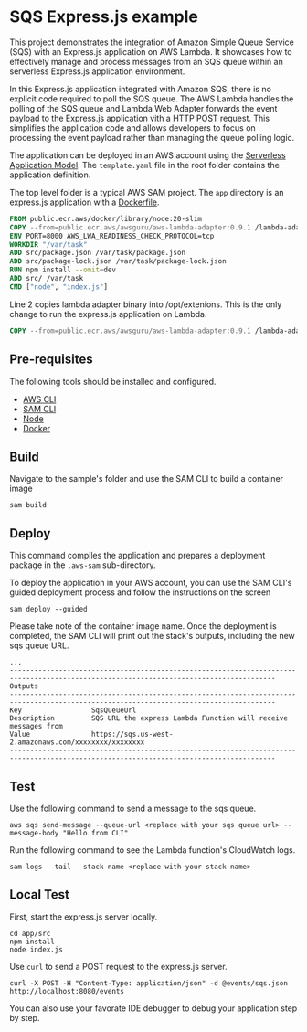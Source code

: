 # SQS Express.js example

This project demonstrates the integration of Amazon Simple Queue Service (SQS) with an Express.js application on AWS Lambda. It showcases how to effectively manage and process messages from an SQS queue within an serverless Express.js application environment.

In this Express.js application integrated with Amazon SQS, there is no explicit code required to poll the SQS queue. The AWS Lambda handles the polling of the SQS queue and Lambda Web Adapter forwards the event payload to the Express.js application vith a HTTP POST request. This simplifies the application code and allows developers to focus on processing the event payload rather than managing the queue polling logic.

The application can be deployed in an AWS account using the [Serverless Application Model](https://github.com/awslabs/serverless-application-model). The `template.yaml` file in the root folder contains the application definition.

The top level folder is a typical AWS SAM project. The `app` directory is an express.js application with a [Dockerfile](app/Dockerfile).

```dockerfile
FROM public.ecr.aws/docker/library/node:20-slim
COPY --from=public.ecr.aws/awsguru/aws-lambda-adapter:0.9.1 /lambda-adapter /opt/extensions/lambda-adapter
ENV PORT=8000 AWS_LWA_READINESS_CHECK_PROTOCOL=tcp
WORKDIR "/var/task"
ADD src/package.json /var/task/package.json
ADD src/package-lock.json /var/task/package-lock.json
RUN npm install --omit=dev
ADD src/ /var/task
CMD ["node", "index.js"]
```

Line 2 copies lambda adapter binary into /opt/extenions. This is the only change to run the express.js application on Lambda.

```dockerfile
COPY --from=public.ecr.aws/awsguru/aws-lambda-adapter:0.9.1 /lambda-adapter /opt/extensions/lambda-adapter
```

## Pre-requisites

The following tools should be installed and configured.

* [AWS CLI](https://aws.amazon.com/cli/)
* [SAM CLI](https://github.com/awslabs/aws-sam-cli)
* [Node](https://nodejs.org/en/)
* [Docker](https://www.docker.com/products/docker-desktop)

## Build

Navigate to the sample's folder and use the SAM CLI to build a container image

```shell
sam build
```
## Deploy

This command compiles the application and prepares a deployment package in the `.aws-sam` sub-directory.

To deploy the application in your AWS account, you can use the SAM CLI's guided deployment process and follow the instructions on the screen

```shell
sam deploy --guided
```

Please take note of the container image name.
Once the deployment is completed, the SAM CLI will print out the stack's outputs, including the new sqs queue URL.

```shell
...
---------------------------------------------------------------------------------------------------------------------------------------
Outputs                                                                                                                               
---------------------------------------------------------------------------------------------------------------------------------------
Key                 SqsQueueUrl                                                                                                       
Description         SQS URL the express Lambda Function will receive messages from                                                    
Value               https://sqs.us-west-2.amazonaws.com/xxxxxxxx/xxxxxxxx                                                    
---------------------------------------------------------------------------------------------------------------------------------------

```

## Test

Use the following command to send a message to the sqs queue.

```shell
aws sqs send-message --queue-url <replace with your sqs queue url> --message-body "Hello from CLI"
```

Run the following command to see the Lambda function's CloudWatch logs.

```shell
sam logs --tail --stack-name <replace with your stack name>
```

## Local Test

First, start the express.js server locally.

```shell
cd app/src
npm install
node index.js
```

Use `curl` to send a POST request to the express.js server.

```shell
curl -X POST -H "Content-Type: application/json" -d @events/sqs.json http://localhost:8080/events
```

You can also use your favorate IDE debugger to debug your application step by step.

